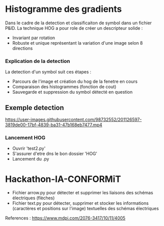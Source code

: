 
# Histogramme des gradients #
Dans le cadre de la detection et classificaiton de symbol dans un fichier P&ID.
La technique HOG a pour role de créer un descripteur solide :
- Invariant par rotation
- Robuste et unique représentant la variation d'une image selon 8 directions

### Explication de la detection ###
La detection d'un symbol suit ces étapes :
- Parcours de l'image et création du hog de la fenetre en cours
- Comparaison des histogrammes (fonction de cout)
- Sauvegarde et suppression du symbol détecté en question

## Exemple detection #


https://user-images.githubusercontent.com/98732552/201126597-3819de00-17bf-4839-ba31-47b168eb7477.mp4


### Lancement HOG ###
- Ouvrir 'test2.py'
- S'assurer d'etre dns le bon dossier 'HOG'
- Lancement du .py



# Hackathon-IA-CONFORMiT
- Fichier arrow.py pour détecter et supprimer les liaisons des schémas électriques (flèches)
- Fichier text.py pour détecter, supprimer et stocker les informations (caractères et positions sur l'image) textuelles des schémas électriques



References :
https://www.mdpi.com/2076-3417/10/11/4005


